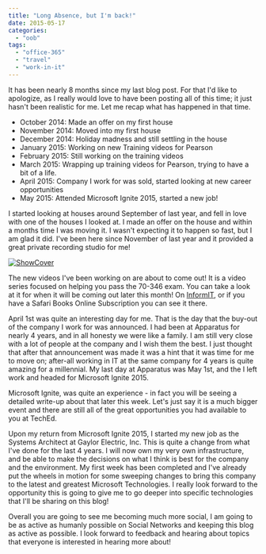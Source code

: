 ```yaml
---
title: "Long Absence, but I'm back!"
date: 2015-05-17
categories: 
  - "oob"
tags: 
  - "office-365"
  - "travel"
  - "work-in-it"
---
```


It has been nearly 8 months since my last blog post. For that I'd like to apologize, as I really would love to have been posting all of this time; it just hasn't been realistic for me. Let me recap what has happened in that time.

- October 2014: Made an offer on my first house
- November 2014: Moved into my first house
- December 2014: Holiday madness and still settling in the house
- January 2015: Working on new Training videos for Pearson
- February 2015: Still working on the training videos
- March 2015: Wrapping up training videos for Pearson, trying to have a bit of a life.
- April 2015: Company I work for was sold, started looking at new career opportunities
- May 2015: Attended Microsoft Ignite 2015, started a new job!

I started looking at houses around September of last year, and fell in love with one of the houses I looked at. I made an offer on the house and within a months time I was moving it. I wasn't expecting it to happen so fast, but I am glad it did. I've been here since November of last year and it provided a great private recording studio for me!

[![ShowCover](/assets/images/posts/ShowCover.jpg)](http://mattblogsit.com/wp-content/uploads/2015/05/ShowCover.jpg)

The new videos I've been working on are about to come out! It is a video series focused on helping you pass the 70-346 exam. You can take a look at it for when it will be coming out later this month! On [InformIT](http://www.informit.com/store/managing-office-365-identities-and-requirements-livelessons-9780672337376), or if you have a Safari Books Online Subscription you can see it there.

April 1st was quite an interesting day for me. That is the day that the buy-out of the company I work for was announced. I had been at Apparatus for nearly 4 years, and in all honesty we were like a family. I am still very close with a lot of people at the company and I wish them the best. I just thought that after that announcement was made it was a hint that it was time for me to move on; after-all working in IT at the same company for 4 years is quite amazing for a millennial. My last day at Apparatus was May 1st, and the I left work and headed for Microsoft Ignite 2015.

Microsoft Ignite, was quite an experience - in fact you will be seeing a detailed write-up about that later this week. Let's just say it is a much bigger event and there are still all of the great opportunities you had available to you at TechEd.

Upon my return from Microsoft Ignite 2015, I started my new job as the Systems Architect at Gaylor Electric, Inc. This is quite a change from what I've done for the last 4 years. I will now own my very own infrastructure, and be able to make the decisions on what I think is best for the company and the environment. My first week has been completed and I've already put the wheels in motion for some sweeping changes to bring this company to the latest and greatest Microsoft Technologies. I really look forward to the opportunity this is going to give me to go deeper into specific technologies that I'll be sharing on this blog!

Overall you are going to see me becoming much more social, I am going to be as active as humanly possible on Social Networks and keeping this blog as active as possible. I look forward to feedback and hearing about topics that everyone is interested in hearing more about!
